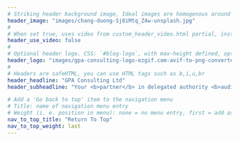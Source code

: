 ```yaml
---
# Striking header background image, Ideal images are homogenous around the centre and contrasting to the text. Non-ideal images can use `title_guard`
header_image: "images/chang-duong-Sj0iMtq_Z4w-unsplash.jpg"
#
# When set true, uses video from custom_header_video.html partial, instead of header_image
header_use_video: false
#
# Optional header logo. CSS: `#blog-logo`, with max-height defined, optimize to prevent scaling
header_logo: "images/gpa-consulting-logo-ezgif.com-avif-to-png-converter.png"
#
# Headers are safeHTML, you can use HTML tags such as b,i,u,br
header_headline: "GPA Consulting Ltd"
header_subheadline: "Your <b>partner</b> in delegated authority <b>auditing</b>"

# Add a 'Go back to top' item to the navigation menu
# Title: name of navigation menu entry
# Weight (i. e. position in menu): none = no menu entry, first = add as first entry, last = ad as last entry
nav_to_top_title: "Return To Top"
nav_to_top_weight: last
---
```

